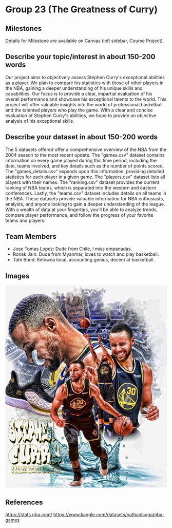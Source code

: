 # Group 23 (The Greatness of Curry)
## Milestones

Details for Milestone are available on Canvas (left sidebar, Course Project).

## Describe your topic/interest in about 150-200 words

Our project aims to objectively assess Stephen Curry's exceptional abilities as a player. We plan to compare his statistics with those of other players in the NBA, gaining a deeper understanding of his unique skills and capabilities. Our focus is to provide a clear, impartial evaluation of his overall performance and showcase his exceptional talents to the world. This project will offer valuable insights into the world of professional basketball and the talented players who play the game. With a clear and concise evaluation of Stephen Curry's abilities, we hope to provide an objective analysis of his exceptional skills.

## Describe your dataset in about 150-200 words
The 5 datasets offered offer a comprehensive overview of the NBA from the 2004 season to the most recent update. The "games.csv" dataset contains information on every game played during this time period, including the date, teams involved, and key details such as the number of points scored. The "games_details.csv" expands upon this information, providing detailed statistics for each player in a given game. The "players.csv" dataset lists all players with their names. The "ranking.csv" dataset provides the current ranking of NBA teams, which is separated into the western and eastern conferences. Lastly, the "teams.csv" dataset includes details on all teams in the NBA. These datasets provide valuable information for NBA enthusiasts, analysts, and anyone looking to gain a deeper understanding of the league. With a wealth of data at your fingertips, you'll be able to analyze trends, compare player performance, and follow the progress of your favorite teams and players.

## Team Members

- Jose Tomas Lopez: Dude from Chile, I miss empanadas.
- Ronak Jain: Dude from Myanmar, loves to watch and play basketball.
- Tate Bond: Kelowna local, accounting genius, decent at basketball.

## Images

<img src ="curry.jpeg">

## References

https://stats.nba.com/
https://www.kaggle.com/datasets/nathanlauga/nba-games


